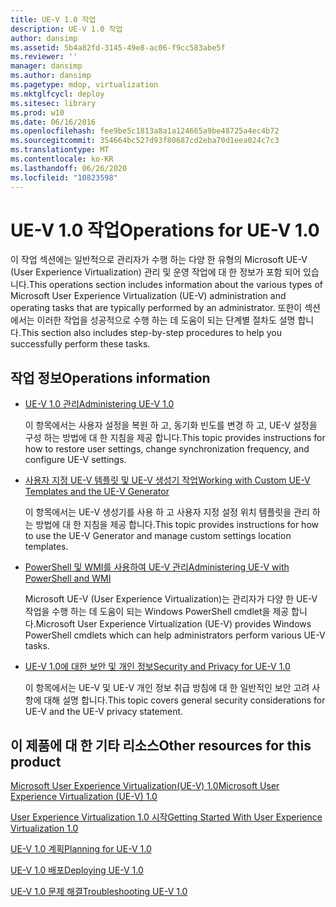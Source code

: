 ```yaml
---
title: UE-V 1.0 작업
description: UE-V 1.0 작업
author: dansimp
ms.assetid: 5b4a82fd-3145-49e8-ac06-f9cc583abe5f
ms.reviewer: ''
manager: dansimp
ms.author: dansimp
ms.pagetype: mdop, virtualization
ms.mktglfcycl: deploy
ms.sitesec: library
ms.prod: w10
ms.date: 06/16/2016
ms.openlocfilehash: fee9be5c1813a8a1a124665a9be48725a4ec4b72
ms.sourcegitcommit: 354664bc527d93f80687cd2eba70d1eea024c7c3
ms.translationtype: MT
ms.contentlocale: ko-KR
ms.lasthandoff: 06/26/2020
ms.locfileid: "10823598"
---
```

# <span data-ttu-id="17ac8-103">UE-V 1.0 작업</span><span class="sxs-lookup"><span data-stu-id="17ac8-103">Operations for UE-V 1.0</span></span>


<span data-ttu-id="17ac8-104">이 작업 섹션에는 일반적으로 관리자가 수행 하는 다양 한 유형의 Microsoft UE-V (User Experience Virtualization) 관리 및 운영 작업에 대 한 정보가 포함 되어 있습니다.</span><span class="sxs-lookup"><span data-stu-id="17ac8-104">This operations section includes information about the various types of Microsoft User Experience Virtualization (UE-V) administration and operating tasks that are typically performed by an administrator.</span></span> <span data-ttu-id="17ac8-105">또한이 섹션에서는 이러한 작업을 성공적으로 수행 하는 데 도움이 되는 단계별 절차도 설명 합니다.</span><span class="sxs-lookup"><span data-stu-id="17ac8-105">This section also includes step-by-step procedures to help you successfully perform these tasks.</span></span>

## <span data-ttu-id="17ac8-106">작업 정보</span><span class="sxs-lookup"><span data-stu-id="17ac8-106">Operations information</span></span>


-   [<span data-ttu-id="17ac8-107">UE-V 1.0 관리</span><span class="sxs-lookup"><span data-stu-id="17ac8-107">Administering UE-V 1.0</span></span>](administering-ue-v-10.md)

    <span data-ttu-id="17ac8-108">이 항목에서는 사용자 설정을 복원 하 고, 동기화 빈도를 변경 하 고, UE-V 설정을 구성 하는 방법에 대 한 지침을 제공 합니다.</span><span class="sxs-lookup"><span data-stu-id="17ac8-108">This topic provides instructions for how to restore user settings, change synchronization frequency, and configure UE-V settings.</span></span>

-   [<span data-ttu-id="17ac8-109">사용자 지정 UE-V 템플릿 및 UE-V 생성기 작업</span><span class="sxs-lookup"><span data-stu-id="17ac8-109">Working with Custom UE-V Templates and the UE-V Generator</span></span>](working-with-custom-ue-v-templates-and-the-ue-v-generator.md)

    <span data-ttu-id="17ac8-110">이 항목에서는 UE-V 생성기를 사용 하 고 사용자 지정 설정 위치 템플릿을 관리 하는 방법에 대 한 지침을 제공 합니다.</span><span class="sxs-lookup"><span data-stu-id="17ac8-110">This topic provides instructions for how to use the UE-V Generator and manage custom settings location templates.</span></span>

-   [<span data-ttu-id="17ac8-111">PowerShell 및 WMI를 사용하여 UE-V 관리</span><span class="sxs-lookup"><span data-stu-id="17ac8-111">Administering UE-V with PowerShell and WMI</span></span>](administering-ue-v-with-powershell-and-wmi.md)

    <span data-ttu-id="17ac8-112">Microsoft UE-V (User Experience Virtualization)는 관리자가 다양 한 UE-V 작업을 수행 하는 데 도움이 되는 Windows PowerShell cmdlet을 제공 합니다.</span><span class="sxs-lookup"><span data-stu-id="17ac8-112">Microsoft User Experience Virtualization (UE-V) provides Windows PowerShell cmdlets which can help administrators perform various UE-V tasks.</span></span>

-   [<span data-ttu-id="17ac8-113">UE-V 1.0에 대한 보안 및 개인 정보</span><span class="sxs-lookup"><span data-stu-id="17ac8-113">Security and Privacy for UE-V 1.0</span></span>](security-and-privacy-for-ue-v-10.md)

    <span data-ttu-id="17ac8-114">이 항목에서는 UE-V 및 UE-V 개인 정보 취급 방침에 대 한 일반적인 보안 고려 사항에 대해 설명 합니다.</span><span class="sxs-lookup"><span data-stu-id="17ac8-114">This topic covers general security considerations for UE-V and the UE-V privacy statement.</span></span>

## <span data-ttu-id="17ac8-115">이 제품에 대 한 기타 리소스</span><span class="sxs-lookup"><span data-stu-id="17ac8-115">Other resources for this product</span></span>


[<span data-ttu-id="17ac8-116">Microsoft User Experience Virtualization(UE-V) 1.0</span><span class="sxs-lookup"><span data-stu-id="17ac8-116">Microsoft User Experience Virtualization (UE-V) 1.0</span></span>](index.md)

[<span data-ttu-id="17ac8-117">User Experience Virtualization 1.0 시작</span><span class="sxs-lookup"><span data-stu-id="17ac8-117">Getting Started With User Experience Virtualization 1.0</span></span>](getting-started-with-user-experience-virtualization-10.md)

[<span data-ttu-id="17ac8-118">UE-V 1.0 계획</span><span class="sxs-lookup"><span data-stu-id="17ac8-118">Planning for UE-V 1.0</span></span>](planning-for-ue-v-10.md)

[<span data-ttu-id="17ac8-119">UE-V 1.0 배포</span><span class="sxs-lookup"><span data-stu-id="17ac8-119">Deploying UE-V 1.0</span></span>](deploying-ue-v-10.md)

[<span data-ttu-id="17ac8-120">UE-V 1.0 문제 해결</span><span class="sxs-lookup"><span data-stu-id="17ac8-120">Troubleshooting UE-V 1.0</span></span>](troubleshooting-ue-v-10.md)

 

 






